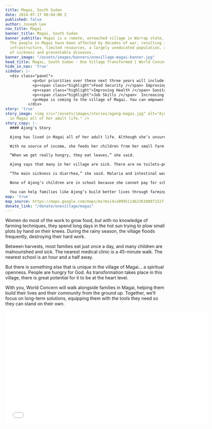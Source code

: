 ```yaml
---
title: Magai, South Sudan
date: 2014-07-17 00:04:00 Z
published: false
author: Joseph Lee
nav_title: Magai
banner_title: Magai, South Sudan
banner_subtitle: Magai is a remote, unreached village in Warrap state, South Sudan.
  The people in Magai have been affected by decades of war, resulting in almost no
  infrastructure, limited resources, a largely uneducated population, and higher rates
  of sickness and preventable diseases.
banner_image: "/assets/images/banners/onevillage-magai-banner.jpg"
head_title: Magai, South Sudan - One Village Transformed | World Concern
hide_in_nav: 'true'
sidebar: |-
  <div class="panel">
            <p>Our priorities over these next three years will include:</p>
            <p><span class="highlight">Food Security /</span> Improving farming techniques to increase food security</p>
            <p><span class="highlight">Improving Health /</span> Sanitation and hygiene training to improve health</p>
            <p><span class="highlight">Job Skills /</span>  Increasing incomes so parents can feed and educate their children</p>
            <p>Hope is coming to the village of Magai. You can empower families to change their future. <a href="https://donate.worldconcern.org/magai" title="Donate Now">Join us, as together, we see One Village Transformed.</a></p>
          </div>
story: 'true'
story_image: <img src="/assets/images/stories/agong-magai.jpg" alt="Ajong has lived
  in Magai all of her adult life." />
story_copy: |-
  #### Ajong's Story

  Ajong has lived in Magai all of her adult life. Although she’s unsure of her age, she thinks she has lived here about 12 years. She is one of five wives to her husband, and the mother of five young children.

  With no source of income, she feeds her children from her small farm. Right now, as the growing season has just begun, she has no food left from the last harvest. She used to be able to sell one of her goats for money to buy food, but she has no goats left.

  “When we get really hungry, they eat leaves,” she said.

  Ajong says that many in her village are sick. There are no toilets—people here use the bush to relieve themselves, contaminating the soil and water with germs and disease.

  “The main sickness is diarrhea,” she said. Malaria and intestinal worms are also common, as are various skin diseases.

  None of Ajong’s children are in school because she cannot pay for school fees.

  You can help families like Ajong’s build better lives through farming, education, healthcare and clean water. Join One Village Transformed today.
map: 'true'
map_source: https://maps.google.com/maps/ms?msid=209951146236108071527.0004df72057285e6e0ccb&amp;msa=0&amp;dg=feature&amp;ie=UTF8&amp;t=m&amp;ll=8.129929,27.976685&amp;spn=1.903199,3.328857&amp;z=8&amp;output=embed
donate_link: "/donate/onevillage/magai"
---
```


<p class="large">Women do most of the work to grow food, but with no knowledge of farming techniques, they spend long days in the hot sun trying to plow small plots by hand on their knees. During the rainy season, the village floods frequently, destroying their hard work.</p>

Between harvests, most families eat just once a day, and many children are malnourished and sick. The nearest medical clinic is a 45-minute walk. The nearest school is an hour and a half away.

But there is something else that is unique in the village of Magai… a spiritual openness. People are hungry for God. As transformation takes place in this village, there is great potential for it to be at the heart level.

With you, World Concern will walk alongside families in Magai, helping them build their lives and their community from the ground up. Together, we’ll focus on long-term solutions, equipping them with the tools they need so they can stand on their own.

<div class="flex-video widescreen"><iframe width="640" height="360" src="//www.youtube.com/embed/lxbBwgx8DDY?feature=player_embedded" frameborder="0" allowfullscreen></iframe></div>
